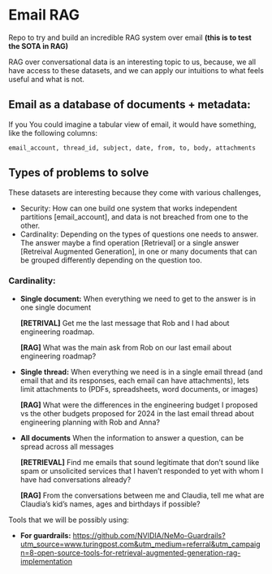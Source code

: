 # Email RAG

Repo to try and build an incredible RAG system over email **(this is to test the SOTA in RAG)**

RAG over conversational data is an interesting topic to us, because, we all have access to these datasets, and we can apply our intuitions to what feels useful and what is not.

## Email as a database of documents + metadata:

If you You could imagine a tabular view of email, it would have something, like the following columns:

```
email_account, thread_id, subject, date, from, to, body, attachments
```

## Types of problems to solve

These datasets are interesting because they come with various challenges, 

* Security: How can one build one system that works independent partitions [email_account], and data is not breached from one to the other.
* Cardinality: Depending on the types of questions one needs to answer. The answer maybe a find operation [Retrieval] or a single answer [Retreival Augmented Generation], in one or many documents that can be grouped differently depending on the question too.


### Cardinality:

* **Single document:**  When everything we need to get to the answer is in one single document

  **[RETRIVAL]** Get me the last message that Rob and I had about engineering roadmap.

  **[RAG]** What was the main ask from Rob on our last email about engineering roadmap?

* **Single thread:** When everything we need is in a single email thread (and email that and its responses, each email can have attachments), lets limit attachments to (PDFs, spreadsheets, word documents, or images)

  **[RAG]** What were the differences in the engineering budget I proposed vs the other budgets proposed for 2024 in the last email thread about engineering planning with Rob and Anna? 


* **All documents**  When the information to answer a question, can be spread across all messages

  **[RETRIEVAL]** Find me emails that sound legitimate that don’t sound like spam or unsolicited services that I haven’t responded to yet with whom I have had conversations already?
  
  **[RAG]** From the conversations between me and Claudia, tell me what are Claudia’s kid’s names, ages and birthdays if possible?


Tools that we will be possibly using:

* **For guardrails:** https://github.com/NVIDIA/NeMo-Guardrails?utm_source=www.turingpost.com&utm_medium=referral&utm_campaign=8-open-source-tools-for-retrieval-augmented-generation-rag-implementation


